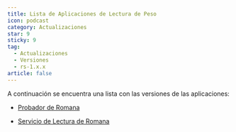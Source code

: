 ```yaml
---
title: Lista de Aplicaciones de Lectura de Peso
icon: podcast
category: Actualizaciones
star: 9
sticky: 9
tag:
  - Actualizaciones
  - Versiones
  - rs-1.x.x
article: false
---
```


A continuación se encuentra una lista con las versiones de las aplicaciones:

- [Probador de Romana](./romana-tester/README.md)

- [Servicio de Lectura de Romana](./romana-reading-service/README.md)

